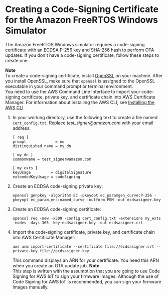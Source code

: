 # Creating a Code\-Signing Certificate for the Amazon FreeRTOS Windows Simulator<a name="ota-code-sign-cert-win"></a>

The Amazon FreeRTOS Windows simulator requires a code\-signing certificate with an ECDSA P\-256 key and SHA\-256 hash to perform OTA updates\. If you don't have a code\-signing certificate, follow these steps to create one\.

**Note**  
To create a code\-signing certificate, install [OpenSSL](https://www.openssl.org/) on your machine\. After you install OpenSSL, make sure that `openssl` is assigned to the OpenSSL executable in your command prompt or terminal environment\.  
You need to use the AWS Command Line Interface to import your code\-signing certificate, private key, and certificate chain into AWS Certificate Manager\. For information about installing the AWS CLI, see [Installing the AWS CLI](https://docs.aws.amazon.com/cli/latest/userguide/cli-chap-install.html)\.

1. In your working directory, use the following text to create a file named `cert_config.txt`\. Replace *test\_signer@amazon\.com* with your email address:

   ```
   [ req ]
   prompt             = no
   distinguished_name = my_dn
   					
   [ my_dn ]
   commonName = test_signer@amazon.com
   					
   [ my_exts ]
   keyUsage         = digitalSignature
   extendedKeyUsage = codeSigning
   ```

1. Create an ECDSA code\-signing private key:

   ```
   openssl genpkey -algorithm EC -pkeyopt ec_paramgen_curve:P-256 -pkeyopt ec_param_enc:named_curve -outform PEM -out ecdsasigner.key
   ```

1. Create an ECDSA code\-signing certificate:

   ```
   openssl req -new -x509 -config cert_config.txt -extensions my_exts -nodes -days 365 -key ecdsasigner.key -out ecdsasigner.crt
   ```

1. Import the code\-signing certificate, private key, and certificate chain into AWS Certificate Manager:

   ```
   aws acm import-certificate --certificate file://ecdsasigner.crt --private-key file://ecdsasigner.key
   ```

   This command displays an ARN for your certificate\. You need this ARN when you create an OTA update job\.
**Note**  
This step is written with the assumption that you are going to use Code Signing for AWS IoT to sign your firmware images\. Although the use of Code Signing for AWS IoT is recommended, you can sign your firmware images manually\.